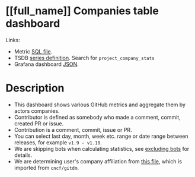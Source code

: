 <h1 id="kubernetes-dashboard">[[full_name]] Companies table dashboard</h1>
<p>Links:</p>
<ul>
<li>Metric <a href="https://github.com/cncf/devstats/blob/master/metrics/shared/project_company_stats.sql" target="_blank">SQL file</a>.</li>
<li>TSDB <a href="https://github.com/cncf/devstats/blob/master/metrics/kubernetes/metrics.yaml" target="_blank">series definition</a>. Search for <code>project_company_stats</code></li>
<li>Grafana dashboard <a href="https://github.com/cncf/devstats/blob/master/grafana/dashboards/kubernetes/companies-table.json" target="_blank">JSON</a>.</li>
</ul>
<h1 id="description">Description</h1>
<ul>
<li>This dashboard shows various GitHub metrics and aggregate them by actors companies.</li>
<li>Contributor is defined as somebody who made a comment, commit, created PR or issue.</li>
<li>Contribution is a comment, commit, issue or PR.</li>
<li>You can select last day, month, week etc. range or date range between releases, for example <code>v1.9 - v1.10</code>.</li>
<li>We are skipping bots when calculating statistics, see <a href="https://github.com/cncf/devstats/blob/master/docs/excluding_bots.md" target="_blank">excluding bots</a> for details.</li>
<li>We are determining user's company affiliation from <a href="https://github.com/cncf/devstats/blob/master/github_users.json" target="_blank">this file</a>, which is imported from <code>cncf/gitdm</code>.</li>
</ul>

